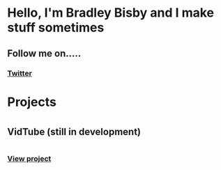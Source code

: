 # Hello, I'm Bradley Bisby and I make stuff sometimes
## Follow me on.....
### [Twitter](https://www.twitter.com/b1sby)

# Projects
#
## VidTube (still in development)
#
### [View project](https://www.github.com/b1sby/vidtube-ios)

